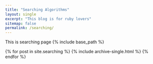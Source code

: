```yaml
---
title: "Searching Algorithms"
layout: single
excerpt: "This blog is for ruby lovers"
sitemap: false
permalink: /searching/
---
```


This is searching page
{% include base_path %}

{% for post in site.searching %}
  {% include archive-single.html %}
{% endfor %}